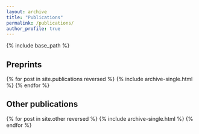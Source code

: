 ```yaml
---
layout: archive
title: "Publications"
permalink: /publications/
author_profile: true
---
```

{% include base_path %}

## Preprints
<div id="arxivfeed"></div>
<script type="text/javascript">
var arxiv_authorid = "paya_c_1";
var arxiv_format = "arxiv";
var arxiv_includeComments = 0;
var arxiv_includeSubjects = 0;
var arxiv_max_entries = 0;
</script>
<script type="text/javascript" src="https://arxiv.org/js/myarticles.js"></script>

<script type="text/javascript">
document.addEventListener("DOMContentLoaded", function() {
  // Wait a bit for the widget to populate (since it loads asynchronously)
  setTimeout(function() {
    // Find the arxivfeed container
    var container = document.getElementById("arxivfeed");
    if (!container) return;

    // Find all numbered entries (adjust selector as needed for your widget format)
    var entries = container.querySelectorAll(".arxiv-entry, li, .arxivfeed-entry");
    var total = entries.length;

    // Assign reversed numbers
    entries.forEach(function(entry, idx) {
      // Find the number element (adjust as needed)
      var numberElem = entry.querySelector(".arxiv-number");
      if (numberElem) {
        numberElem.textContent = (total - idx) + ".";
      }
      // If the number is just text at the start, you may need to manipulate entry.innerHTML
    });
  }, 1000); // Adjust delay if needed
});
</script>

{% for post in site.publications reversed %}
  {% include archive-single.html %}
{% endfor %}

## Other publications

{% for post in site.other reversed %}
  {% include archive-single.html %}
{% endfor %}
